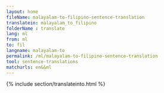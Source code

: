```yaml
---
layout: home
fileName: malayalam-to-filipino-sentence-translation
translatein: malayalam_to_filipino
folderName : translate
lang: ml
from: ml
to: fil
langname: malayalam-to
permalink: /ml/malayalam-to-filipino-sentence-translation
tool: sentence-translations
matchurls: en&&ml
---
```

{% include section/translateinto.html %}
